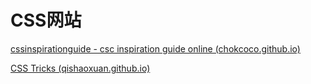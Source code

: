# CSS网站

[cssinspirationguide - csc inspiration guide online (chokcoco.github.io)](https://chokcoco.github.io/CSS-Inspiration/#/)

[CSS Tricks (qishaoxuan.github.io)](https://qishaoxuan.github.io/css_tricks/createTriangle/)
